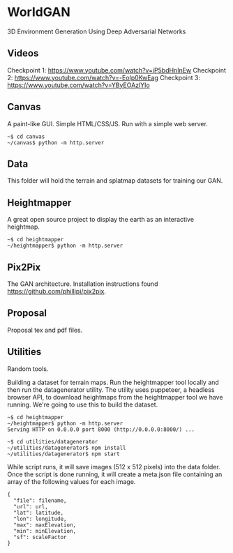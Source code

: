 # WorldGAN

3D Environment Generation Using Deep Adversarial Networks

## Videos

Checkpoint 1: https://www.youtube.com/watch?v=jP5bdHnInEw
Checkpoint 2: https://www.youtube.com/watch?v=-EoIp0KwEag
Checkpoint 3: https://www.youtube.com/watch?v=YByEOAzlYIo

## Canvas

A paint-like GUI. Simple HTML/CSS/JS. Run with a simple web server.

```
~$ cd canvas
~/canvas$ python -m http.server
```

## Data

This folder will hold the terrain and splatmap datasets for training our GAN.

## Heightmapper

A great open source project to display the earth as an interactive heightmap.

```
~$ cd heightmapper
~/heightmapper$ python -m http.server
```

## Pix2Pix

The GAN architecture. Installation instructions found https://github.com/phillipi/pix2pix.

## Proposal

Proposal tex and pdf files.

## Utilities

Random tools.

Building a dataset for terrain maps. Run the heightmapper tool locally and then run the datagenerator utility. The utility uses puppeteer, a headless browser API, to download heightmaps from the heightmapper tool we have running. We're going to use this to build the dataset.

```
~$ cd heightmapper
~/heightmapper$ python -m http.server
Serving HTTP on 0.0.0.0 port 8000 (http://0.0.0.0:8000/) ...
```

```
~$ cd utilities/datagenerator
~/utilities/datagenerator$ npm install
~/utilities/datagenerator$ npm start
```

While script runs, it will save images (512 x 512 pixels) into the data folder. Once the script is done running, it will create a meta.json file containing an array of the following values for each image.

```
{
  "file": filename,
  "url": url,
  "lat": latitude,
  "lon": longitude,
  "max": maxElevation,
  "min": minElevation,
  "sf": scaleFactor
}
```